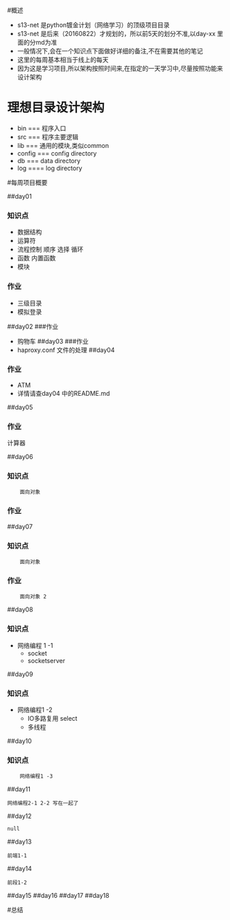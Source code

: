 #概述
* s13-net 是python镀金计划（网络学习）的顶级项目目录
* s13-net 是后来（20160822）才规划的，所以前5天的划分不准,以day-xx 里面的分md为准
* 一般情况下,会在一个知识点下面做好详细的备注,不在需要其他的笔记
* 这里的每周基本相当于线上的每天
* 因为这是学习项目,所以架构按照时间来,在指定的一天学习中,尽量按照功能来设计架构

# 理想目录设计架构
* bin === 程序入口
* src === 程序主要逻辑
* lib === 通用的模块,类似common
* config === config directory
* db === data directory
* log ==== log directory


#每周项目概要

##day01
### 知识点
* 数据结构
* 运算符
* 流程控制 顺序 选择 循环
* 函数 内置函数
* 模块
### 作业 
* 三级目录
* 模拟登录

##day02
###作业
* 购物车
##day03
###作业
* haproxy.conf 文件的处理
##day04
### 作业
* ATM
* 详情请查day04 中的README.md

##day05
### 作业
计算器


##day06
### 知识点
        面向对象
### 作业

##day07

### 知识点

        面向对象

### 作业
        面向对象 2

##day08

### 知识点

* 网络编程 1 -1
    * socket
    * socketserver
        

##day09

### 知识点

* 网络编程1 -2 
    * IO多路复用 select
    * 多线程


##day10

### 知识点
        网络编程1 -3
        
        
##day11

    网络编程2-1 2-2 写在一起了

##day12

    null 
    
##day13

    前端1-1

##day14


    前段1-2
    

##day15
##day16
##day17
##day18

#总结
